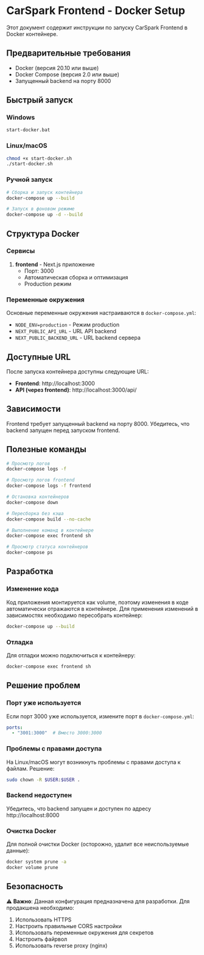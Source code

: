 # CarSpark Frontend - Docker Setup

Этот документ содержит инструкции по запуску CarSpark Frontend в Docker контейнере.

## Предварительные требования

- Docker (версия 20.10 или выше)
- Docker Compose (версия 2.0 или выше)
- Запущенный backend на порту 8000

## Быстрый запуск

### Windows
```bash
start-docker.bat
```

### Linux/macOS
```bash
chmod +x start-docker.sh
./start-docker.sh
```

### Ручной запуск
```bash
# Сборка и запуск контейнера
docker-compose up --build

# Запуск в фоновом режиме
docker-compose up -d --build
```

## Структура Docker

### Сервисы

1. **frontend** - Next.js приложение
   - Порт: 3000
   - Автоматическая сборка и оптимизация
   - Production режим

### Переменные окружения

Основные переменные окружения настраиваются в `docker-compose.yml`:

- `NODE_ENV=production` - Режим production
- `NEXT_PUBLIC_API_URL` - URL API backend
- `NEXT_PUBLIC_BACKEND_URL` - URL backend сервера

## Доступные URL

После запуска контейнера доступны следующие URL:

- **Frontend**: http://localhost:3000
- **API (через frontend)**: http://localhost:3000/api/

## Зависимости

Frontend требует запущенный backend на порту 8000. Убедитесь, что backend запущен перед запуском frontend.

## Полезные команды

```bash
# Просмотр логов
docker-compose logs -f

# Просмотр логов frontend
docker-compose logs -f frontend

# Остановка контейнеров
docker-compose down

# Пересборка без кэша
docker-compose build --no-cache

# Выполнение команд в контейнере
docker-compose exec frontend sh

# Просмотр статуса контейнеров
docker-compose ps
```

## Разработка

### Изменение кода

Код приложения монтируется как volume, поэтому изменения в коде автоматически отражаются в контейнере. Для применения изменений в зависимостях необходимо пересобрать контейнер:

```bash
docker-compose up --build
```

### Отладка

Для отладки можно подключиться к контейнеру:

```bash
docker-compose exec frontend sh
```

## Решение проблем

### Порт уже используется
Если порт 3000 уже используется, измените порт в `docker-compose.yml`:

```yaml
ports:
  - "3001:3000"  # Вместо 3000:3000
```

### Проблемы с правами доступа
На Linux/macOS могут возникнуть проблемы с правами доступа к файлам. Решение:

```bash
sudo chown -R $USER:$USER .
```

### Backend недоступен
Убедитесь, что backend запущен и доступен по адресу http://localhost:8000

### Очистка Docker
Для полной очистки Docker (осторожно, удалит все неиспользуемые данные):

```bash
docker system prune -a
docker volume prune
```

## Безопасность

⚠️ **Важно**: Данная конфигурация предназначена для разработки. Для продакшена необходимо:

1. Использовать HTTPS
2. Настроить правильные CORS настройки
3. Использовать переменные окружения для секретов
4. Настроить файрвол
5. Использовать reverse proxy (nginx)



